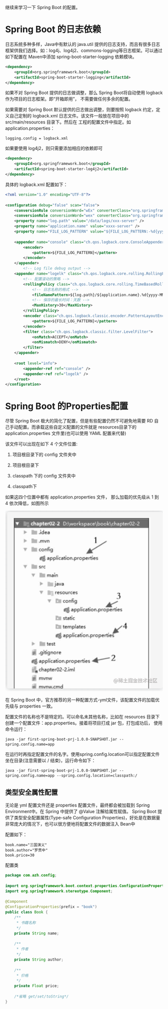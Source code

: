 继续来学习一下 Spring Boot 的配置。

# Spring Boot 的日志依赖

日志系统多种多样，Java中有默认的 java.util 提供的日志支持，而且有很多日志框架供我们选择。如：log4j、log4j2、commons-logging等日志框架。可以通过如下配置在 Maven中添加 spring-boot-starter-logging 依赖模块。

```xml
<dependency>
    <groupId>org.springframework.boot</groupId>
    <artifactId>spring-boot-starter-logging</artifactId>
</dependency>
```
如果不对 Spring Boot 提供的日志做调整，那么 Spring Boot将自动使用 logback 作为项目的日志框架。即“开箱即用”， 不需要做任何多余的配置。

如果需要对 Spring Boot 默认提供的日志做出调整，则要按照 logback 约定，定义自己定制的 logback.xml 日志文件。该文件一般放在项目中的 src/main/resources 目录下。然后在 工程的配置文件中指定。如 application.properties：

```properties
logging.config = logback.xml
```

如果要使用 log4j2，则只需要添加相应的依赖即可

```xml
<dependency>
    <groupId>org.springframework.boot</groupId>
    <artifactId>spring-boot-starter-log4j2</artifactId>
</dependency>
```
具体的 logback.xml 配置如下：

```xml
<?xml version="1.0" encoding="UTF-8"?>

<configuration debug="false" scan="false">
    <conversionRule conversionWord="wEx" converterClass="org.springframework.boot.logging.logback.ExtendedWhitespaceThrowableProxyConverter" />
    <conversionRule conversionWord="wex" converterClass="org.springframework.boot.logging.logback.WhitespaceThrowableProxyConverter" />
    <property name="log.path" value="/data/logs/xxx-server" />
    <property name="application.name" value="xxxx-server" />
    <property name="FILE_LOG_PATTERN" value="${FILE_LOG_PATTERN:-%d{yyyy-MM-dd HH:mm:ss.SSS} ${LOG_LEVEL_PATTERN:-%5p} ${PID:- } --- [%t] %-40.40logger{39} : %m%n${LOG_EXCEPTION_CONVERSION_WORD:-%wEx}}"/>

    <appender name="console" class="ch.qos.logback.core.ConsoleAppender">
        <encoder>
            <pattern>${FILE_LOG_PATTERN}</pattern>
        </encoder>
    </appender>
        <!-- Log file debug output -->
    <appender name="logelk" class="ch.qos.logback.core.rolling.RollingFileAppender">
        <!-- 配置滚动的策略 -->
        <rollingPolicy class="ch.qos.logback.core.rolling.TimeBasedRollingPolicy">
            <!-- 日志名称的格式 -->
            <fileNamePattern>${log.path}/${application.name}.%d{yyyy-MM-dd}.log</fileNamePattern>
            <!-- 保存的最长时间：天数 -->
            <MaxHistory>30</MaxHistory>
        </rollingPolicy>
        <encoder class="ch.qos.logback.classic.encoder.PatternLayoutEncoder">
            <pattern>${FILE_LOG_PATTERN}</pattern>
        </encoder>
        <filter class="ch.qos.logback.classic.filter.LevelFilter">
            <onMatch>ACCEPT</onMatch>
            <onMismatch>DENY</onMismatch>
        </filter>
    </appender>
    
    <root level="info">
        <appender-ref ref="console" />
        <appender-ref ref="logelk" />
    </root>
</configuration>
```

# Spring Boot 的Properties配置

尽管 Spring Boot 极大的简化了配置，但是有些配置仍然不可避免地需要 RD 自己手动配置。而承载这些自定义配置的文件就是 resources目录下的 application.properties 文件里(也可以使用 YAML 配置来代替)

该文件可以出现在如下 4 个文件位置:

1. 项目根目录下的 config 文件夹中

2. 项目根目录下

3. classpath 下的 config 文件夹中

4. classpath下

如果这四个位置中都有 application.properties 文件， 那么加载的优先级从 1 到 4 依次降低，如图所示

![18.application.properties配置文件顺序](../图片/18.application.properties配置文件顺序.png)

在 Spring Boot 中，官方推荐的另一种配置方式-yml文件，该配置文件的加载优先级与 properties 一致。

配置文件的名称也不是特定的。可以命名未其他名称，比如在 resources 目录下创建一个配置文件：app.properties。接着将项目打成 jar 包，打包成功后，
使用命令运行：

```shell
java -jar first-spring-boot-prj-1.0.0-SNAPSHOT.jar --spring.config.name=app
```
在运行时再指定配置文件的名字。使用spring.config.location可以指定配置文件坐在目录(注意需要以 / 结束)，运行命令如下：

```shell
java -jar first-spring-boot-prj-1.0.0-SNAPSHOT.jar --spring.config.name=app --spring.config.location=classpath:/
```

## 类型安全属性配置

无论是 yml 配置文件还是 properties 配置文件，最终都会被加载到 Spring Environment中。在 Spring 中提供了 @Value 注解给属性赋值。
Spring Boot 提供了类型安全配置属性(Type-safe Configuration Properties)，好处是在数据量非常庞大的情况下，也可以很方便地将配置文件的数据注入
Bean中

配置如下：

```properties
book.name="三国演义"
book.author="罗贯中"
book.price=30
```

配置类

```java
package com.azh.config;

import org.springframework.boot.context.properties.ConfigurationProperties;
import org.springframework.stereotype.Component;

@Component
@ConfigurationProperties(prefix = "book")
public class Book {
    /**
     * 书籍名称
     */
    private String name;

    /**
     * 作者
     */
    private String author;

    /**
     * 价格
     */
    private Float price;
    
    /*省略 get/set/toString*/
}

```













